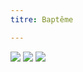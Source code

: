 ```yaml
---
titre: Baptême

---
```


![](../img/baptême/christening-g7a2d2c456_1920.jpg)
![](../img/baptême/christening-gaf8a42dd9_1920.jpg)
![](../img/baptême/dew-g3fd502f15_1920.jpg)